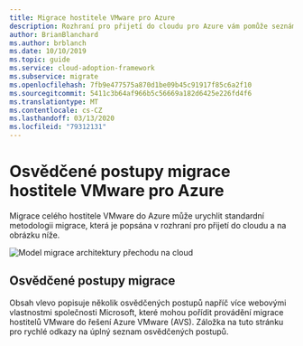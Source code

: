 ```yaml
---
title: Migrace hostitele VMware pro Azure
description: Rozhraní pro přijetí do cloudu pro Azure vám pomůže seznámit se s osvědčenými postupy migrace hostitelů VMware a zjednodušit tak proces migrace a standardizace.
author: BrianBlanchard
ms.author: brblanch
ms.date: 10/10/2019
ms.topic: guide
ms.service: cloud-adoption-framework
ms.subservice: migrate
ms.openlocfilehash: 7fb9e477575a870d1be09b45c91917f85c6a2f10
ms.sourcegitcommit: 5411c3b64af966b5c56669a182d6425e226fd4f6
ms.translationtype: MT
ms.contentlocale: cs-CZ
ms.lasthandoff: 03/13/2020
ms.locfileid: "79312131"
---
```

# <a name="vmware-host-migration-best-practices-for-azure"></a>Osvědčené postupy migrace hostitele VMware pro Azure

Migrace celého hostitele VMware do Azure může urychlit standardní metodologii migrace, která je popsána v rozhraní pro přijetí do cloudu a na obrázku níže.

![Model migrace architektury přechodu na cloud](../../_images/migrate/methodology.png)

## <a name="migration-best-practices"></a>Osvědčené postupy migrace

Obsah vlevo popisuje několik osvědčených postupů napříč více webovými vlastnostmi společnosti Microsoft, které mohou pořídit provádění migrace hostitelů VMware do řešení Azure VMware (AVS). Záložka na tuto stránku pro rychlé odkazy na úplný seznam osvědčených postupů.

